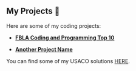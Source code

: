 

## My Projects 🚀

Here are some of my coding projects:

- [**FBLA Coding and Programming Top 10**](https://github.com/Ertugrul12345/FBLA-Coding-and-programming)  

- [**Another Project Name**](https://github.com/your-username/another-repository)  



You can find some of my USACO solutions [HERE]([https://github.com/YourUsername/USACO-Solutions](https://github.com/Ertugrul12345/Usaco-Solutions/tree/main)).
